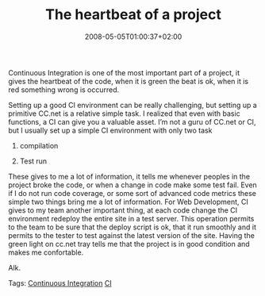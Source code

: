 ﻿---
title: "The heartbeat of a project"
description: ""
date: 2008-05-05T01:00:37+02:00
draft: false
tags: [Tools and library]
categories: [Tools and library]
---
Continuous Integration is one of the most important part of a project, it gives the heartbeat of the code, when it is green the beat is ok, when it is red something wrong is occurred.

Setting up a good CI environment can be really challenging, but setting up a primitive CC.net is a relative simple task. I realized that even with basic functions, a CI can give you a valuable asset. I’m not a guru of CC.net or CI, but I usually set up a simple CI environment with only two task

1) compilation

2) Test run

These gives to me a lot of information, it tells me whenever peoples in the project broke the code, or when a change in code make some test fail. Even if I do not run code coverage, or some sort of advanced code metrics these simple two things bring me a lot of information. For Web Development, CI gives to my team another important thing, at each code change the CI environment redeploy the entire site in a test server. This operation permits to the team to be sure that the deploy script is ok, that it run smoothly and it permits to the tester to test against the latest version of the site. Having the green light on cc.net tray tells me that the project is in good condition and makes me confortable.

Alk.

Tags: [Continuous Integration](http://technorati.com/tag/Continuous%20Integration) [CI](http://technorati.com/tag/CI)
